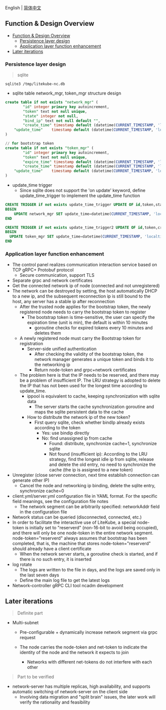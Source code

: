 English | [简体中文](./design-explain.md_CN.md)

## Function & Design Overview

* [Function &amp; Design Overview](#function--design-overview)
  * [Persistence layer design](#persistence-layer-design)
  * [Application layer function enhancement](#application-layer-function-enhancement)
* [Later iterations](#later-iterations)

### Persistence layer design

> sqlite

```
sqlite3 /tmp/litekube-nc.db
```

- sqlite table network_mgr, token_mgr structure design

```sql
create table if not exists "network_mgr" (
		"id" integer primary key autoincrement,
		"token" text not null unique,
		"state" integer not null,
		"bind_ip" text not null default "",
		"create_time" timestamp default (datetime(CURRENT_TIMESTAMP, 'localtime')),
    "update_time"    timestamp default (datetime(CURRENT_TIMESTAMP, 'localtime'))
)

// for bootstrap token
create table if not exists "token_mgr" (
		"id" integer primary key autoincrement,
		"token" text not null unique,
		"expire_time" timestamp default (datetime(CURRENT_TIMESTAMP, 'localtime')),
		"create_time" timestamp default (datetime(CURRENT_TIMESTAMP, 'localtime')),
    "update_time"    timestamp default (datetime(CURRENT_TIMESTAMP, 'localtime'))
)
```

- update_time trigger
  - Since sqlite does not support the 'on update' keyword, define update_time_trigger to implement the update_time function

```sql
CREATE TRIGGER if not exists update_time_trigger UPDATE OF id,token,state,bind_ip,create_time ON network_mgr
BEGIN
	UPDATE network_mgr SET update_time=datetime(CURRENT_TIMESTAMP, 'localtime') WHERE id=OLD.id;
END

CREATE TRIGGER if not exists update_time_trigger2 UPDATE OF id,token,create_time,expire_time ON token_mgr
BEGIN
  UPDATE token_mgr SET update_time=datetime(CURRENT_TIMESTAMP, 'localtime') WHERE id=OLD.id;
END
```

### Application layer function enhancement

- The control panel realizes communication interaction service based on TCP gRPC+ Protobuf protocol
  - Secure communication, support TLS
- Separate grpc and network certificates
- Get the connected network ip of node (connected and not unregistered)
- The network can be destroyed by setting, the host automatically DHCP to a new ip, and the subsequent reconnection ip is still bound to the host, any server has a stable ip after reconnection
  - After the trusted node applies for the bootstrap token, the newly registered node needs to carry the bootstrap token to register
    - The bootstrap token is time-sensitive, the user can specify the expiration time (unit is min), the default is within 10 minutes
      - goroutine checks for expired tokens every 10 minutes and deletes them
  - A newly registered node must carry the Bootstrap token for registration
    - Server-side unified authentication
      - After checking the validity of the bootstrap token, the network manager generates a unique token and binds it to the networking ip
      - Return node-token and grpc+network certificates
  - The problem here is that the IP needs to be reserved, and there may be a problem of insufficient IP. The LRU strategy is adopted to delete the IP that has not been used for the longest time according to update_time.
    - ippool is equivalent to cache, keeping synchronization with sqlite data
      - The server starts the cache synchronization goroutine and maps the sqlite persistent data to the cache
    - How to distribute the network ip of the new token?
      - First query sqlite, check whether bindIp already exists according to the token
        - Yes: use bindip directly
        - No: find unassigned ip from cache
          - Found: distribute, synchronize cache=1, synchronize sqlite
          - Not found (insufficient ip): According to the LRU strategy, find the longest idle ip from sqlite, release and delete the old entry, no need to synchronize the cache (the ip is assigned to a new token)
- Unregister (close server connection, next time establish connection can generate other IP)
  - Cancel the node and networking ip binding, delete the sqlite entry, synchronize cache=0
- client.yml/server.yml configuration file in YAML format. For the specific field meanings, see the configuration file notes
  -  The network segment can be arbitrarily specified: networkAddr field in the configuration file
- Network status can be queried (disconnected, connected, etc.)
- In order to facilitate the interactive use of LiteKube, a special node-token is initially set to "reserverd" (non-16-bit to avoid being occupied), and there will only be one node-token in the entire network segment. node-token="reserverd" always assumes that bootstrap has been completed, that is, the machine that stores node-token="reserverd" should already have a client certificate
  - When the network server starts, a goroutine check is started, and if there is no such entry, it is inserted
- log rotate
  - The logs are written to the file in days, and the logs are saved only in the last seven days
  - Define the main log file to get the latest logs
- Network-controller gRPC CLI tool ncadm development

## Later iterations

> Definite part

- Multi-subnet
  - Pre-configurable + dynamically increase network segment via grpc request

  - The node carries the node-token and net-token to indicate the identity of the node and the network it expects to join
    - Networks with different net-tokens do not interfere with each other

> Part to be verified

- network-server has multiple replicas, high availability, and supports automatic switching of network-server on the client side
  - Involving data migration and "split brain" issues, the later work will verify the rationality and feasibility